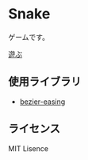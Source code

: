 # Snake

ゲームです。

[遊ぶ]()

## 使用ライブラリ

- [bezier-easing](https://github.com/gre/bezier-easing)

## ライセンス

MIT Lisence
